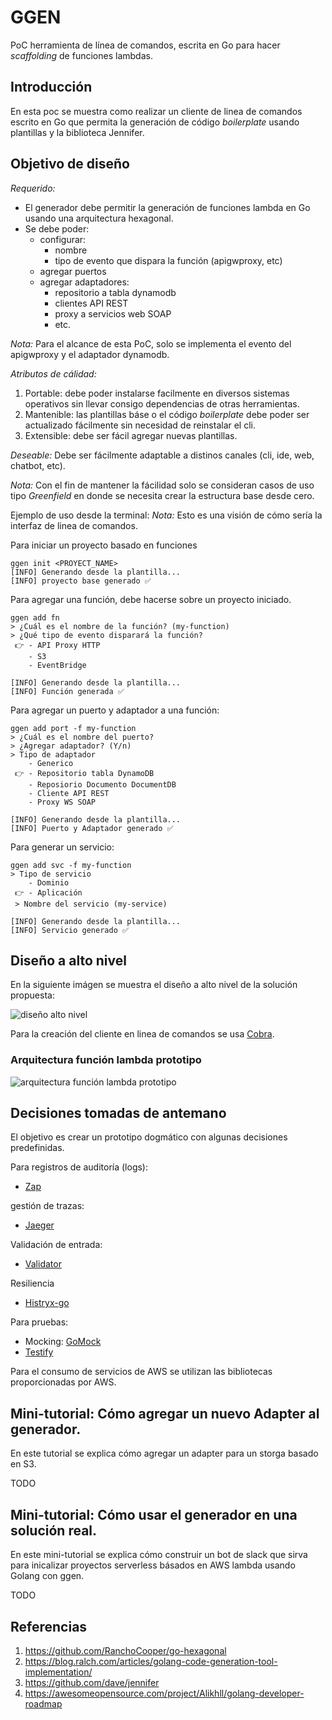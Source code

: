 # GGEN
PoC herramienta de línea de comandos, escrita en Go para hacer _scaffolding_ de funciones lambdas.

## Introducción

En esta poc se muestra como realizar un cliente de linea de comandos escrito en Go que permita la generación de código _boilerplate_ usando plantillas y la biblioteca Jennifer.

## Objetivo de diseño

*Requerido:*

- El generador debe permitir la generación de funciones lambda en Go usando una arquitectura hexagonal.
- Se debe poder:
    - configurar: 
        - nombre
        - tipo de evento que dispara la función (apigwproxy, etc)
    - agregar puertos
    - agregar adaptadores:
        - repositorio a tabla dynamodb
        - clientes API REST
        - proxy a servicios web SOAP
        - etc.

*Nota:* Para el alcance de esta PoC, solo se implementa el evento del apigwproxy y el adaptador dynamodb.


*Atributos de cálidad:* 

1. Portable: debe poder instalarse facilmente en diversos sistemas operativos sin llevar consigo dependencias de otras herramientas.
2. Mantenible: las plantillas báse o el código _boilerplate_ debe poder ser actualizado fácilmente sin necesidad de reinstalar el cli.
3. Extensible: debe ser fácil agregar nuevas plantillas.

*Deseable:*
Debe ser fácilmente adaptable a distinos canales (cli, ide, web, chatbot, etc).

*Nota:*
Con el fin de mantener la fácilidad solo se consideran casos de uso tipo _Greenfield_ en donde se necesita crear la estructura base desde cero.

Ejemplo de uso desde la terminal:
*Nota:* Esto es una visión de cómo sería la interfaz de linea de comandos.

Para iniciar un proyecto basado en funciones
```
ggen init <PROYECT_NAME>
[INFO] Generando desde la plantilla...
[INFO] proyecto base generado ✅
```

Para agregar una función, debe hacerse sobre un proyecto iniciado.
```
ggen add fn
> ¿Cuál es el nombre de la función? (my-function)
> ¿Qué tipo de evento disparará la función?
 👉 - API Proxy HTTP
    - S3
    - EventBridge

[INFO] Generando desde la plantilla...
[INFO] Función generada ✅
```

Para agregar un puerto y adaptador a una función:
```
ggen add port -f my-function
> ¿Cuál es el nombre del puerto?
> ¿Agregar adaptador? (Y/n)
> Tipo de adaptador
    - Generico
 👉 - Repositorio tabla DynamoDB
    - Reposiorio Documento DocumentDB
    - Cliente API REST
    - Proxy WS SOAP

[INFO] Generando desde la plantilla...
[INFO] Puerto y Adaptador generado ✅
```

Para generar un servicio:
```
ggen add svc -f my-function
> Tipo de servicio
    - Dominio
 👉 - Aplicación
 > Nombre del servicio (my-service)

[INFO] Generando desde la plantilla...
[INFO] Servicio generado ✅
```

## Diseño a alto nivel

En la siguiente imágen se muestra el diseño a alto nivel de la solución propuesta:

![diseño alto nivel](./doc/assets/diagrama-diseno-alto-nivel.png)

Para la creación del cliente en linea de comandos se usa [Cobra](https://github.com/spf13/cobra).


### Arquitectura función lambda prototipo

![arquitectura función lambda prototipo](./doc/assets/diagrama-arquitectura-funcion-lambda-prototipo.png)

## Decisiones tomadas de antemano

El objetivo es crear un prototipo dogmático con algunas decisiones predefinidas.

Para registros de auditoría (logs):
- [Zap](https://github.com/uber-go/zap)

gestión de trazas:
- [Jaeger](https://github.com/open-telemetry/opentelemetry-go)

Validación de entrada:
- [Validator](https://github.com/go-playground/validator)

Resiliencia
- [Histryx-go](https://github.com/afex/hystrix-go)

Para pruebas:
- Mocking: [GoMock](https://github.com/golang/mock)
- [Testify]() 

Para el consumo de servicios de AWS se utilizan las bibliotecas proporcionadas por AWS.


## Mini-tutorial: Cómo agregar un nuevo Adapter al generador.
En este tutorial se explica cómo agregar un adapter para un storga basado en S3.

TODO

## Mini-tutorial: Cómo usar el generador en una solución real.
En este mini-tutorial se explica cómo construir un bot de slack que sirva para inicalizar proyectos serverless básados en AWS lambda usando Golang con ggen.

TODO

## Referencias

1. https://github.com/RanchoCooper/go-hexagonal
2. https://blog.ralch.com/articles/golang-code-generation-tool-implementation/
3. https://github.com/dave/jennifer
4. https://awesomeopensource.com/project/Alikhll/golang-developer-roadmap

